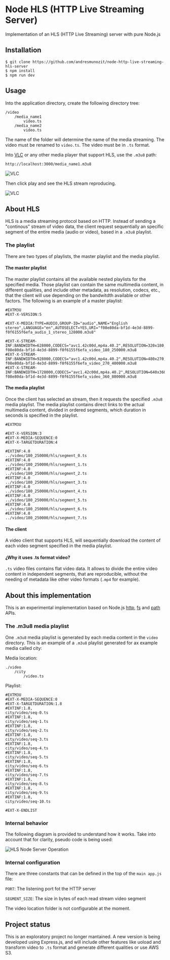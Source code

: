# Node HLS (HTTP Live Streaming Server)
Implementation of an HLS (HTTP Live Streaming) server with pure Node.js

## Installation
```
$ git clone https://github.com/andresmunozit/node-http-live-streaming-hls-server
$ npm install
$ npm run dev
```

## Usage
Into the application directory, create the following directory tree:
```
/video
    /media_name1
        video.ts
    /media_name2
        video.ts
```

The name of the folder will determine the name of the media streaming. The video must be renamed to `video.ts`. The video must be in `.ts` format.

Into [VLC](https://www.videolan.org/) or any other media player that support HLS, use the `.m3u8` path:
```
http://localhost:3000/media_name1.m3u8
```

![VLC](https://github.com/andresmunozit/node-http-live-streaming-hls-server/blob/master/img/vlc.png?raw=true)

Then click play and see the HLS stream reproducing.

![VLC](https://github.com/andresmunozit/node-http-live-streaming-hls-server/blob/master/img/city.png?raw=true)

## About HLS

HLS is a media streaming protocol based on HTTP. Instead of sending a "continous" stream of video data, the client request sequentially an specific segment of the entire media (audio or video), based in a `.m3u8` playlist.

### The playlist

There are two types of playlists, the master playlist and the media playlist.

#### The master playlist

The master playlist contains all the available nested playlists for the specified media. Those playlist can contain the same multimedia content, in different qualities, and include other metadata, as resolution, codecs, etc., that the client will use depending on the bandwitdth available or other factors. The following is an example of a master playlist:

```
#EXTM3U
#EXT-X-VERSION:5

#EXT-X-MEDIA:TYPE=AUDIO,GROUP-ID="audio",NAME="English stereo",LANGUAGE="en",AUTOSELECT=YES,URI="f08e80da-bf1d-4e3d-8899-f0f6155f6efa_audio_1_stereo_128000.m3u8"

#EXT-X-STREAM-INF:BANDWIDTH=628000,CODECS="avc1.42c00d,mp4a.40.2",RESOLUTION=320x180,AUDIO="audio"
f08e80da-bf1d-4e3d-8899-f0f6155f6efa_video_180_250000.m3u8
#EXT-X-STREAM-INF:BANDWIDTH=928000,CODECS="avc1.42c00d,mp4a.40.2",RESOLUTION=480x270,AUDIO="audio"
f08e80da-bf1d-4e3d-8899-f0f6155f6efa_video_270_400000.m3u8
#EXT-X-STREAM-INF:BANDWIDTH=1728000,CODECS="avc1.42c00d,mp4a.40.2",RESOLUTION=640x360,AUDIO="audio"
f08e80da-bf1d-4e3d-8899-f0f6155f6efa_video_360_800000.m3u8
```

#### The media playlist

Once the client has selected an stream, then it requests the specified `.m3u8` media playlist. The media playlist contains direct links to the actual multimedia content, divided in ordered segments, which duration in seconds is specified in the playlist. 

```
#EXTM3U

#EXT-X-VERSION:3
#EXT-X-MEDIA-SEQUENCE:0
#EXT-X-TARGETDURATION:4

#EXTINF:4.0
../video/180_250000/hls/segment_0.ts
#EXTINF:4.0
../video/180_250000/hls/segment_1.ts
#EXTINF:4.0
../video/180_250000/hls/segment_2.ts
#EXTINF:4.0
../video/180_250000/hls/segment_3.ts
#EXTINF:4.0
../video/180_250000/hls/segment_4.ts
#EXTINF:4.0
../video/180_250000/hls/segment_5.ts
#EXTINF:4.0
../video/180_250000/hls/segment_6.ts
#EXTINF:4.0
../video/180_250000/hls/segment_7.ts
```

#### The client

A video client that supports HLS, will sequentially download the content of each video segment specified in the media playlist.

#### ¿Why it uses .ts format video?

`.ts` video files contains flat video data. It allows to divide the entire video content in independent segments, that are reproducible, without the needing of metadata like other video formats (`.mp4` for example).

## About this implementation

This is an experimental implementation based on Node.js [http](https://nodejs.org/api/http.html), [fs](https://nodejs.org/api/fs.html) and [path](https://nodejs.org/api/path.html) APIs.

### The .m3u8 media playlist

One `.m3u8` media playlist is generated by each media content in the `video` directory. This is an example of a `.m3u8` playlist generated for ax example media called city:

Media location:
```
./video
    /city
        /video.ts
```
Playlist:
```
#EXTM3U
#EXT-X-MEDIA-SEQUENCE:0
#EXT-X-TARGETDURATION:1.8
#EXTINF:1.8,
city/video/seq-0.ts
#EXTINF:1.8,
city/video/seq-1.ts
#EXTINF:1.8,
city/video/seq-2.ts
#EXTINF:1.8,
city/video/seq-3.ts
#EXTINF:1.8,
city/video/seq-4.ts
#EXTINF:1.8,
city/video/seq-5.ts
#EXTINF:1.8,
city/video/seq-6.ts
#EXTINF:1.8,
city/video/seq-7.ts
#EXTINF:1.8,
city/video/seq-8.ts
#EXTINF:1.8,
city/video/seq-9.ts
#EXTINF:1.8,
city/video/seq-10.ts

#EXT-X-ENDLIST
```

### Internal behavior

The following diagram is provided to understand how it works. Take into account that for clarity, pseudo code is being used:

![HLS Node Server Operation](https://github.com/andresmunozit/node-http-live-streaming-hls-server/blob/master/img/hls-node-server-operation.png?raw=true)

### Internal configuration

There are three constants that can be defined in the top of the `main app.js` file:

`PORT`: The listening port fot the HTTP server

`SEGMENT_SIZE`: The size in bytes of each read stream video segment

The video location folder is not configurable at the moment.

## Project status

This is an exploratory project no longer mantained. A new version is being developed using Express.js, and will include other features like uoload and transform video to `.ts` format and generate different qualities or use AWS S3.